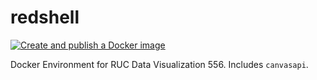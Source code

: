 # redshell

[![Create and publish a Docker image](https://github.com/ruc-data-viz/redshell/actions/workflows/docker-image.yml/badge.svg?branch=main)](https://github.com/ruc-data-viz/redshell/actions/workflows/docker-image.yml)

Docker Environment for RUC Data Visualization 556. Includes `canvasapi`.
